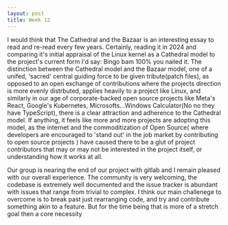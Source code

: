 ```yaml
---
layout: post
title: Week 12
---
```


I would think that The Cathedral and the Bazaar is an interesting essay to read and re-read every few years. Certainly, reading it in 2024 and comparing it's initial appraisal of the Linux kernel as a Cathedral model to the project's current form I'd say: Bingo bam 100% you nailed it. The distinction between the Cathedral model and the Bazaar model, one of a unifed, 'sacred' central guiding force to be given tribute(patch files), as opposed to an open exchange of contributions where the projects direction is more evenly distrbuted, applies heavily to a project like Linux, and similarly in our age of corporate-backed open source projects like Meta's React, Google's Kubernetes, Microsofts...Windows Calculator(No no they have TypeScript), there is a clear attraction and adherence to the Cathedral model. If anything, it feels like more and more projects are adopting this model, as the internet and the commoditization of Open Source( where developers are encouraged to 'stand out' in the job market by contributing to open source projects ) have caused there to be a glut of project contributors that may or may not be interested in the project itself, or understanding how it works at all. 
<!--more-->

Our group is nearing the end of our project with gitlab and I remain pleased with our overall experience. The community is very welcoming, the codebase is extremely well documented and the issue tracker is abundant with issues that range from trivial to complex. I think our main challenege to overcome is to break past just rearranging code, and try and contribute something akin to a feature. But for the time being that is more of a stretch goal then a core necessity